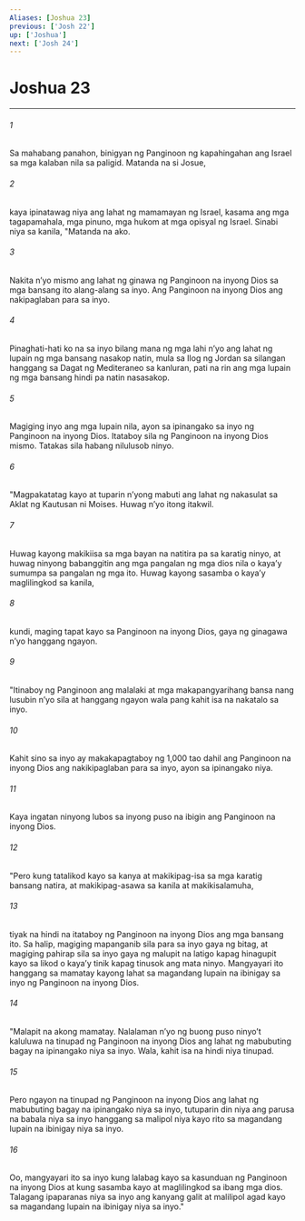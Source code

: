 ```yaml
---
Aliases: [Joshua 23]
previous: ['Josh 22']
up: ['Joshua']
next: ['Josh 24']
---
```

# Joshua 23

***






















###### 1 










Sa mahabang panahon, binigyan ng Panginoon ng kapahingahan ang Israel sa mga kalaban nila sa paligid. Matanda na si Josue, 





















###### 2 










kaya ipinatawag niya ang lahat ng mamamayan ng Israel, kasama ang mga tagapamahala, mga pinuno, mga hukom at mga opisyal ng Israel. Sinabi niya sa kanila, "Matanda na ako. 





















###### 3 










Nakita nʼyo mismo ang lahat ng ginawa ng Panginoon na inyong Dios sa mga bansang ito alang-alang sa inyo. Ang Panginoon na inyong Dios ang nakipaglaban para sa inyo. 





















###### 4 










Pinaghati-hati ko na sa inyo bilang mana ng mga lahi nʼyo ang lahat ng lupain ng mga bansang nasakop natin, mula sa Ilog ng Jordan sa silangan hanggang sa Dagat ng Mediteraneo sa kanluran, pati na rin ang mga lupain ng mga bansang hindi pa natin nasasakop. 





















###### 5 










Magiging inyo ang mga lupain nila, ayon sa ipinangako sa inyo ng Panginoon na inyong Dios. Itataboy sila ng Panginoon na inyong Dios mismo. Tatakas sila habang nilulusob ninyo. 





















###### 6 










"Magpakatatag kayo at tuparin nʼyong mabuti ang lahat ng nakasulat sa Aklat ng Kautusan ni Moises. Huwag nʼyo itong itakwil. 





















###### 7 










Huwag kayong makikiisa sa mga bayan na natitira pa sa karatig ninyo, at huwag ninyong babanggitin ang mga pangalan ng mga dios nila o kayaʼy sumumpa sa pangalan ng mga ito. Huwag kayong sasamba o kayaʼy maglilingkod sa kanila, 





















###### 8 










kundi, maging tapat kayo sa Panginoon na inyong Dios, gaya ng ginagawa nʼyo hanggang ngayon. 





















###### 9 










"Itinaboy ng Panginoon ang malalaki at mga makapangyarihang bansa nang lusubin nʼyo sila at hanggang ngayon wala pang kahit isa na nakatalo sa inyo. 





















###### 10 










Kahit sino sa inyo ay makakapagtaboy ng 1,000 tao dahil ang Panginoon na inyong Dios ang nakikipaglaban para sa inyo, ayon sa ipinangako niya. 





















###### 11 










Kaya ingatan ninyong lubos sa inyong puso na ibigin ang Panginoon na inyong Dios. 





















###### 12 










"Pero kung tatalikod kayo sa kanya at makikipag-isa sa mga karatig bansang natira, at makikipag-asawa sa kanila at makikisalamuha, 





















###### 13 










tiyak na hindi na itataboy ng Panginoon na inyong Dios ang mga bansang ito. Sa halip, magiging mapanganib sila para sa inyo gaya ng bitag, at magiging pahirap sila sa inyo gaya ng malupit na latigo kapag hinagupit kayo sa likod o kayaʼy tinik kapag tinusok ang mata ninyo. Mangyayari ito hanggang sa mamatay kayong lahat sa magandang lupain na ibinigay sa inyo ng Panginoon na inyong Dios. 





















###### 14 










"Malapit na akong mamatay. Nalalaman nʼyo ng buong puso ninyoʼt kaluluwa na tinupad ng Panginoon na inyong Dios ang lahat ng mabubuting bagay na ipinangako niya sa inyo. Wala, kahit isa na hindi niya tinupad. 





















###### 15 










Pero ngayon na tinupad ng Panginoon na inyong Dios ang lahat ng mabubuting bagay na ipinangako niya sa inyo, tutuparin din niya ang parusa na babala niya sa inyo hanggang sa malipol niya kayo rito sa magandang lupain na ibinigay niya sa inyo. 





















###### 16 










Oo, mangyayari ito sa inyo kung lalabag kayo sa kasunduan ng Panginoon na inyong Dios at kung sasamba kayo at maglilingkod sa ibang mga dios. Talagang ipaparanas niya sa inyo ang kanyang galit at malilipol agad kayo sa magandang lupain na ibinigay niya sa inyo."
